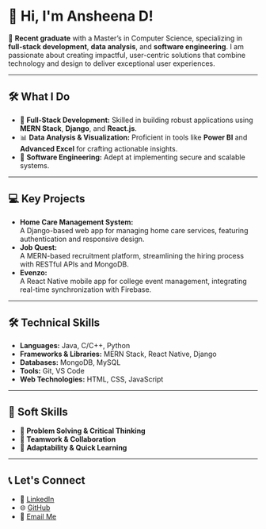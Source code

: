 # 👋 Hi, I'm Ansheena D!

🌟 **Recent graduate** with a Master’s in Computer Science, specializing in **full-stack development**, **data analysis**, and **software engineering**. I am passionate about creating impactful, user-centric solutions that combine technology and design to deliver exceptional user experiences.

---

## 🛠️ **What I Do**
- 🌟 **Full-Stack Development:** Skilled in building robust applications using **MERN Stack**, **Django**, and **React.js**.
- 📊 **Data Analysis & Visualization:** Proficient in tools like **Power BI** and **Advanced Excel** for crafting actionable insights.
- 🚀 **Software Engineering:** Adept at implementing secure and scalable systems.

---

## 💻 **Key Projects**
- **Home Care Management System:**  
  A Django-based web app for managing home care services, featuring authentication and responsive design.
- **Job Quest:**  
  A MERN-based recruitment platform, streamlining the hiring process with RESTful APIs and MongoDB.
- **Evenzo:**  
  A React Native mobile app for college event management, integrating real-time synchronization with Firebase.

---

## 🛠️ **Technical Skills**
- **Languages:** Java, C/C++, Python  
- **Frameworks & Libraries:** MERN Stack, React Native, Django  
- **Databases:** MongoDB, MySQL  
- **Tools:** Git, VS Code  
- **Web Technologies:** HTML, CSS, JavaScript  

---

## 🌟 **Soft Skills**
- 🎯 **Problem Solving & Critical Thinking**  
- 🤝 **Teamwork & Collaboration**  
- 🚀 **Adaptability & Quick Learning**

---

## 📞 **Let's Connect**
- 💼 [LinkedIn](https://www.linkedin.com/in/ansheena-d-0536081b2/)  
- 🌐 [GitHub](https://github.com/ansheenad)  
- 📧 [Email Me](mailto:ansheenad@gmail.com)
